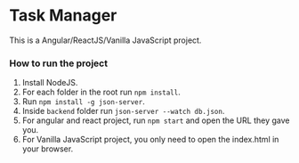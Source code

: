 # Task Manager

This is a Angular/ReactJS/Vanilla JavaScript project.

### How to run the project

1. Install NodeJS.
2. For each folder in the root run `npm install`.
3. Run `npm install -g json-server`.
4. Inside `backend` folder run `json-server --watch db.json`.
5. For angular and react project, run `npm start` and open the URL they gave you.
6. For Vanilla JavaScript project, you only need to open the index.html in your browser.
